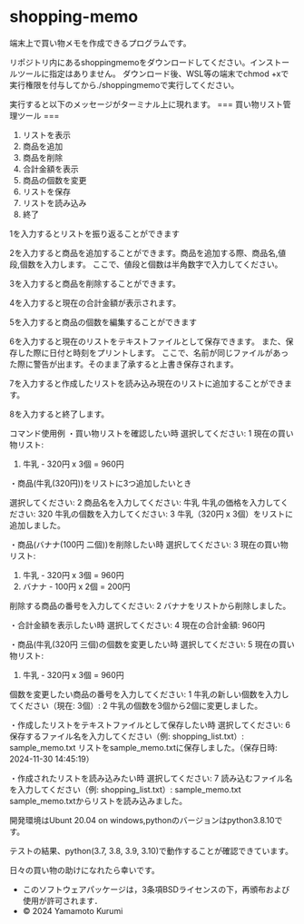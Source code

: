 # shopping-memo
端末上で買い物メモを作成できるプログラムです。

リポジトリ内にあるshoppingmemoをダウンロードしてください。インストールツールに指定はありません。
ダウンロード後、WSL等の端末でchmod +xで実行権限を付与してから./shoppingmemoで実行してください。

実行すると以下のメッセージがターミナル上に現れます。
=== 買い物リスト管理ツール ===
1. リストを表示
2. 商品を追加
3. 商品を削除
4. 合計金額を表示
5. 商品の個数を変更
6. リストを保存
7. リストを読み込み
8. 終了

1を入力するとリストを振り返ることができます

2を入力すると商品を追加することができます。商品を追加する際、商品名,値段,個数を入力します。
ここで、値段と個数は半角数字で入力してください。

3を入力すると商品を削除することができます。

4を入力すると現在の合計金額が表示されます。

5を入力すると商品の個数を編集することができます

6を入力すると現在のリストをテキストファイルとして保存できます。
また、保存した際に日付と時刻をプリントします。
ここで、名前が同じファイルがあった際に警告が出ます。そのまま了承すると上書き保存されます。

7を入力すると作成したリストを読み込み現在のリストに追加することができます。

8を入力すると終了します。

コマンド使用例
・買い物リストを確認したい時
選択してください: 1
現在の買い物リスト:
1. 牛乳 - 320円 x 3個 = 960円


・商品(牛乳(320円))をリストに3つ追加したいとき

選択してください: 2
商品名を入力してください: 牛乳
牛乳の価格を入力してください: 320
牛乳の個数を入力してください: 3
牛乳（320円 x 3個）をリストに追加しました。

・商品(バナナ(100円 二個))を削除したい時
選択してください: 3
現在の買い物リスト:
1. 牛乳 - 320円 x 3個 = 960円
2. バナナ - 100円 x 2個 = 200円

削除する商品の番号を入力してください: 2
バナナをリストから削除しました。

・合計金額を表示したい時
選択してください: 4
現在の合計金額: 960円

・商品(牛乳(320円 三個)の個数を変更したい時
選択してください: 5
現在の買い物リスト:
1. 牛乳 - 320円 x 3個 = 960円

個数を変更したい商品の番号を入力してください: 1
牛乳の新しい個数を入力してください（現在: 3個）: 2
牛乳の個数を3個から2個に変更しました。

・作成したリストをテキストファイルとして保存したい時
選択してください: 6
保存するファイル名を入力してください（例: shopping_list.txt）: sample_memo.txt
リストをsample_memo.txtに保存しました。（保存日時: 2024-11-30 14:45:19）

・作成されたリストを読み込みたい時
選択してください: 7
読み込むファイル名を入力してください（例: shopping_list.txt）: sample_memo.txt
sample_memo.txtからリストを読み込みました。



開発環境はUbunt 20.04 on windows,pythonのバージョンはpython3.8.10です。

テストの結果、python(3.7, 3.8, 3.9, 3.10)で動作することが確認できています。

日々の買い物の助けになれたら幸いです。

- このソフトウェアパッケージは，3条項BSDライセンスの下，再頒布および使用が許可されます．
- © 2024 Yamamoto Kurumi

